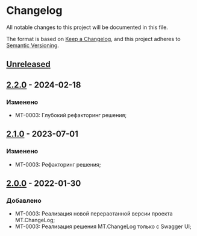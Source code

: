 # Changelog

All notable changes to this project will be documented in this file.

The format is based on [Keep a Changelog](https://keepachangelog.com/en/1.0.0/), and this project adheres to [Semantic Versioning](https://semver.org/spec/v2.0.0.html).

## [Unreleased]

## [2.2.0] - 2024-02-18

### Изменено

- MT-0003: Глубокий рефакторинг решения;

## [2.1.0] - 2023-07-01

### Изменено

- MT-0003: Рефакторинг решения;

## [2.0.0] - 2022-01-30

### Добавлено

- MT-0003: Реализация новой перераотанной версии проекта MT.ChangeLog;
- MT-0003: Реализация решения MT.ChangeLog только с Swagger UI;

[Unreleased]: https://github.com/g-aa/mt-changelog/compare/release-v2.2.0...main
[2.2.0]: https://github.com/g-aa/mt-changelog/compare/release-v2.1.0...release-v2.2.0
[2.1.0]: https://github.com/g-aa/mt-changelog/compare/release-v2.0.0...release-v2.1.0
[2.0.0]: https://github.com/g-aa/mt-changelog/releases/tag/release-v2.0.0